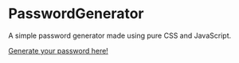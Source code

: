# PasswordGenerator
A simple password generator made using pure CSS and JavaScript.

[Generate your password here!](https://ezzylan.github.io/PasswordGenerator/)
